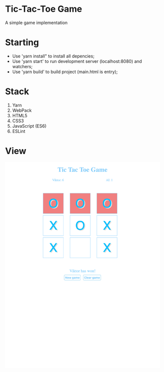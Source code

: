 # Tic-Tac-Toe Game
A simple game implementation

# Starting
- Use 'yarn install" to install all depencies;
- Use 'yarn start' to run development server (localhost:8080) and watchers;
- Use 'yarn build' to build project (main.html is entry);

# Stack
1. Yarn
2. WebPack
3. HTML5
4. CSS3
5. JavaScript (ES6)
6. ESLint

# View
![Main](Main.png)